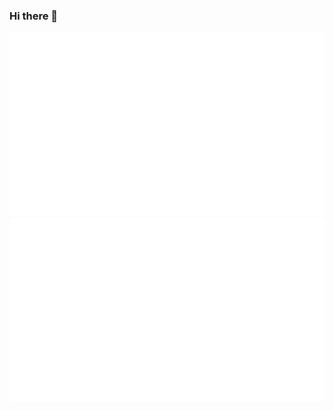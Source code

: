 ### Hi there 👋

![](https://github.com/c-juhwan/github-stats/blob/master/generated/overview.svg)
![](https://github.com/c-juhwan/github-stats/blob/master/generated/languages.svg)
